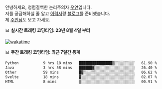 안녕하세요, 청렴결백한 논리주의자 [우연](https://dev-wooyeon.github.io/quiz-app/)입니다.  
저를 궁금해하실 줄 알고 [이력서](https://ieunune.notion.site/d836ecc9172144d4b39f185b89f16a62)랑 [블로그](https://notion-blog-ieunune.vercel.app)를 준비했습니다.  
제 [주인님](https://www.instagram.com/lovely_hiru_hari_s2/)도 보고 가세요.


📊 **실시간 트래킹 코딩타임: 23년 8월 4일 부터**  

[![wakatime](https://wakatime.com/badge/user/099dd627-fdab-4072-b87a-fa91c7a76d8d.svg?style=for-the-badge)](https://wakatime.com/@099dd627-fdab-4072-b87a-fa91c7a76d8d)

📊 **주간 트래킹 코딩타임: 최근 7일간 통계**

<!--START_SECTION:waka-->

```txt
Python           9 hrs 18 mins   ███████████████▒░░░░░░░░░   61.90 %
Java             3 hrs 58 mins   ██████▓░░░░░░░░░░░░░░░░░░   26.40 %
Other            59 mins         █▓░░░░░░░░░░░░░░░░░░░░░░░   06.62 %
Svelte           18 mins         ▓░░░░░░░░░░░░░░░░░░░░░░░░   02.07 %
HTML             8 mins          ▒░░░░░░░░░░░░░░░░░░░░░░░░   00.91 %
```

<!--END_SECTION:waka-->

<!-- ![](./profile-3d-contrib/profile-night-view.svg)-->
